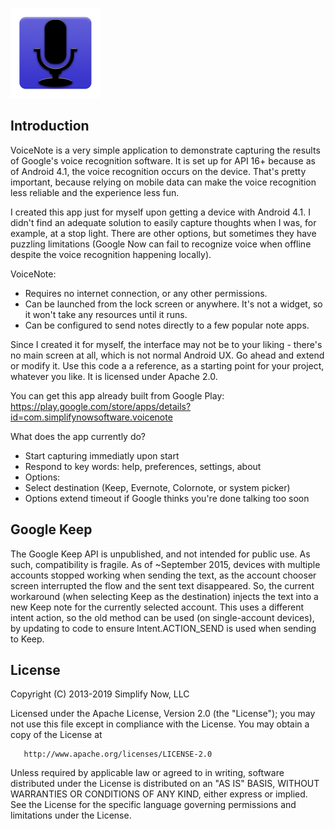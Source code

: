![VoiceNote](https://github.com/TimMackenzie/VoiceNote/raw/master/VoiceNote.png)


Introduction
------------

VoiceNote is a very simple application to demonstrate capturing the results of Google's voice recognition software.  It is set up for API 16+ because as of Android 4.1, the voice recognition occurs on the device.  That's pretty important, because relying on mobile data can make the voice recognition less reliable and the experience less fun.

I created this app just for myself upon getting a device with Android 4.1.  I didn't find an adequate solution to easily capture thoughts when I was, for example, at a stop light.  There are other options, but sometimes they have puzzling limitations (Google Now can fail to recognize voice when offline despite the voice recognition happening locally).

VoiceNote:
- Requires no internet connection, or any other permissions.
- Can be launched from the lock screen or anywhere.  It's not a widget, so it won't take any resources until it runs.
- Can be configured to send notes directly to a few popular note apps.

Since I created it for myself, the interface may not be to your liking - there's no main screen at all, which is not normal Android UX.  Go ahead and extend or modify it.  Use this code a a reference, as a starting point for your project, whatever you like.  It is licensed under Apache 2.0.

You can get this app already built from Google Play:
https://play.google.com/store/apps/details?id=com.simplifynowsoftware.voicenote

What does the app currently do?
- Start capturing immediatly upon start
- Respond to key words: help, preferences, settings, about
- Options:
 - Select destination (Keep, Evernote, Colornote, or system picker)
 - Options extend timeout if Google thinks you're done talking too soon


Google Keep
------------
The Google Keep API is unpublished, and not intended for public use.  As such, compatibility is fragile.  As of ~September 2015, devices with multiple accounts stopped working when sending the text, as the account chooser screen interrupted the flow and the sent text disappeared.  So, the current workaround (when selecting Keep as the destination) injects the text into a new Keep note for the currently selected account.  This uses a different intent action, so the old method can be used (on single-account devices), by updating to code to ensure Intent.ACTION_SEND is used when sending to Keep.

License
------------
  Copyright (C) 2013-2019 Simplify Now, LLC
 
  Licensed under the Apache License, Version 2.0 (the "License");
  you may not use this file except in compliance with the License.
  You may obtain a copy of the License at
 
       http://www.apache.org/licenses/LICENSE-2.0
 
  Unless required by applicable law or agreed to in writing, software
  distributed under the License is distributed on an "AS IS" BASIS,
  WITHOUT WARRANTIES OR CONDITIONS OF ANY KIND, either express or implied.
  See the License for the specific language governing permissions and
  limitations under the License.
 
